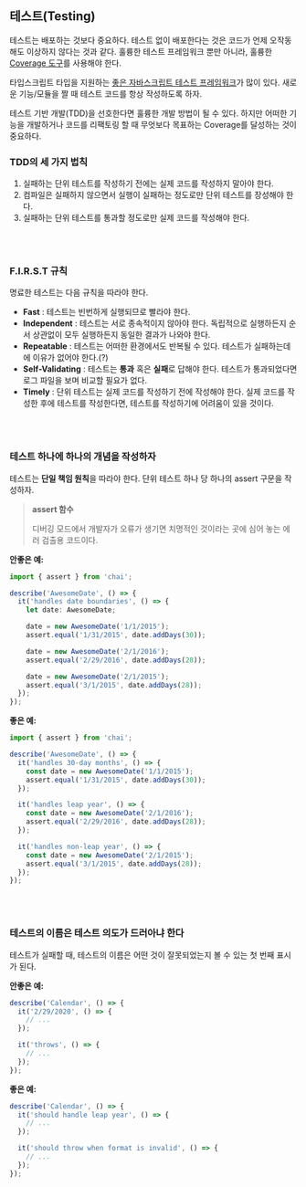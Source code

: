 ## 테스트(Testing)

테스트는 배포하는 것보다 중요하다. 테스트 없이 배포한다는 것은 코드가 언제 오작동해도 이상하지 않다는 것과 같다. 훌륭한 테스트 프레임워크 뿐만 아니라, 훌륭한 [Coverage 도구](http://gotwarlost.github.io/istanbul/)를 사용해야 한다.

타입스크립트 타입을 지원하는 [좋은 자바스크립트 테스트 프레임워크](http://jstherightway.org/#testing-tools)가 많이 있다. 새로운 기능/모듈을 짤 때 테스트 코드를 항상 작성하도록 하자. 

테스트 기반 개발(TDD)을 선호한다면 훌륭한 개발 방법이 될 수 있다. 하지만 어떠한 기능을 개발하거나 코드를 리팩토링 할 때 무엇보다 목표하는 Coverage를 달성하는 것이 중요하다.



### TDD의 세 가지 법칙

1. 실패하는 단위 테스트를 작성하기 전에는 실제 코드를 작성하지 말아야 한다.
2. 컴파일은 실패하지 않으면서 실행이 실패하는 정도로만 단위 테스트를 장성해야 한다.
3. 실패하는 단위 테스트를 통과할 정도로만 실제 코드를 작성해야 한다.



<br/><br/>



### F.I.R.S.T 규칙

명료한 테스트는 다음 규칙을 따라야 한다.

- **Fast** : 테스트는 빈번하게 실행되므로 빨라야 한다.
- **Independent** : 테스트는 서로 종속적이지 않아야 한다. 독립적으로 실행하든지 순서 상관없이 모두 실행하든지 동일한 결과가 나와야 한다.
- **Repeatable** : 테스트는 어떠한 환경에서도 반복될 수 있다. 테스트가 실패하는데에 이유가 없어야 한다.(?)
- **Self-Validating** : 테스트는 **통과** 혹은 **실패**로 답해야 한다. 테스트가 통과되었다면 로그 파일을 보며 비교할 필요가 없다.
- **Timely** : 단위 테스트는 실제 코드를 작성하기 전에 작성해야 한다. 실제 코드를 작성한 후에 테스트를 작성한다면, 테스트를 작성하기에 어려움이 있을 것이다.



<br/><br/>







### 테스트 하나에 하나의 개념을 작성하자

테스트는 **단일 책임 원칙**을 따라야 한다. 단위 테스트 하나 당 하나의 assert 구문을 작성하자.

> **assert 함수**
>
> 디버깅 모드에서 개발자가 오류가 생기면 치명적인 것이라는 곳에 심어 놓는 에러 검출용 코드이다.

**안좋은 예:**

```typescript
import { assert } from 'chai';

describe('AwesomeDate', () => {
  it('handles date boundaries', () => {
    let date: AwesomeDate;

    date = new AwesomeDate('1/1/2015');
    assert.equal('1/31/2015', date.addDays(30));

    date = new AwesomeDate('2/1/2016');
    assert.equal('2/29/2016', date.addDays(28));

    date = new AwesomeDate('2/1/2015');
    assert.equal('3/1/2015', date.addDays(28));
  });
});
```



**좋은 예:**

```typescript
import { assert } from 'chai';

describe('AwesomeDate', () => {
  it('handles 30-day months', () => {
    const date = new AwesomeDate('1/1/2015');
    assert.equal('1/31/2015', date.addDays(30));
  });

  it('handles leap year', () => {
    const date = new AwesomeDate('2/1/2016');
    assert.equal('2/29/2016', date.addDays(28));
  });

  it('handles non-leap year', () => {
    const date = new AwesomeDate('2/1/2015');
    assert.equal('3/1/2015', date.addDays(28));
  });
});
```



<br/><br/>





### 테스트의 이름은 테스트 의도가 드러아냐 한다

테스트가 실패할 때, 테스트의 이름은 어떤 것이 잘못되었는지 볼 수 있는 첫 번째 표시가 된다.

**안좋은 예:**

```typescript
describe('Calendar', () => {
  it('2/29/2020', () => {
    // ...
  });

  it('throws', () => {
    // ...
  });
});
```



**좋은 예:**

```typescript
describe('Calendar', () => {
  it('should handle leap year', () => {
    // ...
  });

  it('should throw when format is invalid', () => {
    // ...
  });
});
```



<br/>



<br/><br/>

































